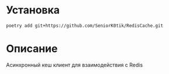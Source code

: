 # Установка 
`poetry add git+https://github.com/SeniorK0tik/RedisCache.git`

# Описание 
Асинхронный кеш клиент для взаимодействия с Redis
